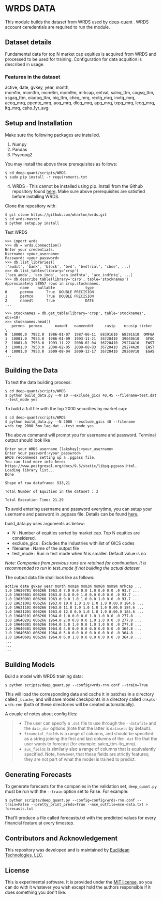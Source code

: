 # WRDS DATA

This module builds the dataset from WRDS used by [deep-quant](https://github.com/euclidjda/deep-quant) . WRDS account ceredentials are required to run the module.

## Dataset details
Fundamental data for top N market cap equities is acquired from WRDS and processed to be used for training. Configuration for data acquition is described in usage.

### Features in the dataset
active,		date,		gvkey,		year,  		month,		
mom1m,		mom3m,		mom6m,		mom9m,		mrkcap,
entval,		saleq_ttm,	cogsq_ttm,	xsgaq_ttm,	oiadpq_ttm,
niq_ttm,	cheq_mrq,	rectq_mrq,	invtq_mrq,	acoq_mrq,
ppentq_mrq,	aoq_mrq,	dlcq_mrq,	apq_mrq,	txpq_mrq,
lcoq_mrq,   ltq_mrq,	csho_1yr_avg

## Setup and Installation
Make sure the following packages are installed.

1. Numpy
2. Pandas
3. Psycopg2

You may install the above three prerequisites as follows:
```shell
$ cd deep-quant/scripts/WRDS
$ sudo pip install -r requirements.txt
```

4. WRDS - 	This cannot be installed using pip. Install from the Github repository found [here](https://github.com/wharton/wrds). Make sure above prerequisites are satisfied before installing WRDS.

Clone the repository with:
```shell
$ git clone https://github.com/wharton/wrds.git
$ cd wrds-master
$ python setup.py install
```						
Test WRDS

```shell
>>> import wrds
>>> db = wrds.Connection()
Enter your credentials.
Username: <your_username>
Password: <your_password>
>>> db.list_libraries()
['audit', 'bank', 'block', 'bvd', 'bvdtrial', 'cboe', ...]
>>> db.list_tables(library='crsp')
['aco_amda', 'aco_imda', 'aco_indfnta', 'aco_indfntq', ...]
>>> db.describe_table(library='csrp', table='stocknames')
Approximately 58957 rows in crsp.stocknames.
       name    nullable              type
0      permno      True  DOUBLE PRECISION      
1      permco      True  DOUBLE PRECISION      
2      namedt      True              DATE
...

>>> stocknames = db.get_table(library='crsp', table='stocknames', obs=10)
>>> stocknames.head()
   permno  permco      namedt   nameenddt     cusip    ncusip ticker  \
0  10000.0  7952.0  1986-01-07  1987-06-11  68391610  68391610  OMFGA
1  10001.0  7953.0  1986-01-09  1993-11-21  36720410  39040610   GFGC
2  10001.0  7953.0  1993-11-22  2008-02-04  36720410  29274A10   EWST
3  10001.0  7953.0  2008-02-05  2009-08-03  36720410  29274A20   EWST
4  10001.0  7953.0  2009-08-04  2009-12-17  36720410  29269V10   EGAS
...
```

## Building the Data

To test the data building process:
```shell
$ cd deep-quant/scripts/WRDS
$ python build_data.py --N 10 --exclude_gics 40,45 --filename=test.dat --test_mode yes
```

To build a full file with the top 2000 securities by market cap:
```shell
$ cd deep-quant/scripts/WRDS
$ python build_data.py --N 2000 --exclude_gics 40 --filename wrds_top_2000_3mo_lag.dat --test_mode yes
```

The above command will prompt you for username and password. Terminal output should look like
```shell
Enter your WRDS username [lakshay]:<your_username>
Enter your password:<your_passwrod>
WRDS recommends setting up a .pgpass file.
You can find more info here:
https://www.postgresql.org/docs/9.5/static/libpq-pgpass.html.
Loading library list...
Done

Shape of raw dataframe: 533,21

Total Number of Equities in the dataset : 3

Total Execution Time: 21.29
```

To avoid entering username and password everytime, you can setup your username and password in .pgpass file. Details can be found [here](https://www.postgresql.org/docs/9.3/static/libpq-pgpass.html).

build_data.py uses arguments as below:

- N : Number of equities sorted by market cap. Top N equities are considered.
- exclude_gics : Excludes the industries with list of GICS codes
- filename : Name of the output file
- test_mode : Run in test mode when N is smaller. Default value is no

*Note: Companies from previous runs are retained for continuation. It is recommended to run in test_mode if not building the actual dataset*

The output data file shall look like as follows:
```shell
active date gvkey year month mom1m mom3m mom6m mom9m mrkcap ...
1.0 19630701 006266 1963.0 7.0 0.0 0.0 1.0 0.0 0.0 .0 93.7 ...
1.0 19630801 006266 1963.0 8.0 0.0 1.0 0.0 0.0 0.0 .0 93.7 ...
1.0 19630901 006266 1963.0 9.0 1.0 1.0 0.0 1.0 0.0 .0 93.7 ...
1.0 19631001 006266 1963.0 10.0 1.0 1.0 1.0 1.0 0.00.0 184.6 ...
1.0 19631101 006266 1963.0 11.0 1.0 1.0 1.0 1.0 0.00.0 184.6 ...
1.0 19631201 006266 1963.0 12.0 0.0 1.0 1.0 1.0 0.00.0 184.6 ...
1.0 19640101 006266 1964.0 1.0 0.0 0.0 1.0 1.0 0.0 .0 277.8 ...
1.0 19640201 006266 1964.0 2.0 0.0 0.0 1.0 1.0 0.0 .0 277.8 ...
1.0 19640301 006266 1964.0 3.0 1.0 0.0 1.0 1.0 0.0 .0 277.8 ...
1.0 19640401 006266 1964.0 4.0 0.0 0.0 0.0 0.0 0.0 .0 364.8 ...
1.0 19640501 006266 1964.0 5.0 0.0 0.0 0.0 0.0 0.0 .0 364.8 ...
1.0 19640601 006266 1964.0 6.0 1.0 0.0 0.0 0.0 0.0 .0 364.8 ...
...
...
...
```

## Building Models

Build a model with WRDS training data:

```shell
$ python scripts/deep_quant.py --config/wrds-rnn.conf --train=True
```

This will load the corresponding data and cache it in batches in a directory
called `_bcache`, and will save model checkpoints in a directory called
`chkpts-wrds-rnn` (both of these directories will be created automatically).

A couple of notes about config files:
> * The user can specify a `.dat` file to use through the `--datafile` and the
>   `data_dir` options (note that the latter is `datasets` by default).
> * `financial_fields` is a range of columns, and should be specified as a
>   string joining the first and last columns of the `.dat` file that the user
>   wants to forecast (for example: saleq_ttm-ltq_mrq).
> * `aux_fields` is similarly also a range of columns that is equivalently
>   specified. Note, however, that these fields are strictly features; they are
>   not part of what the model is trained to predict.

## Generating Forecasts
To generate forecasts for the companies in the validation set, `deep_quant.py`
must be run with the `--train` option set to False. For example:

```shell
$ python scripts/deep_quant.py --config=config/wrds-rnn.conf --train=False --pretty_print_preds=True --mse_outfile=mse-data.txt > forecasts.txt
```

That'll produce a file called forecasts.txt with the predicted values for every
financial feature at every timestep.

## Contributors and Acknowledgement

This repository was developed and is maintained by [Euclidean Technologies, LLC](http://www.euclidean.com/). 

## License 

This is experimental software. It is provided under the [MIT license][mit], so you can do with it whatever you wish except hold the authors responsible if it does something you don't like.

[mit]: http://www.opensource.org/licenses/mit-license.php




